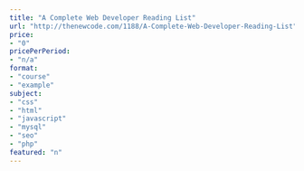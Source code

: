 ```yaml
---
title: "A Complete Web Developer Reading List"
url: "http://thenewcode.com/1188/A-Complete-Web-Developer-Reading-List"
price: 
- "0"
pricePerPeriod: 
- "n/a"
format: 
- "course"
- "example"
subject: 
- "css"
- "html"
- "javascript"
- "mysql"
- "seo"
- "php"
featured: "n"
---
```

